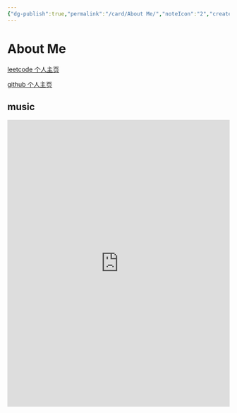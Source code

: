 ```yaml
---
{"dg-publish":true,"permalink":"/card/About Me/","noteIcon":"2","created":"2024-01-30T13:27:39+08:00","updated":"2024-05-06T10:51:50+08:00"}
---
```



# About Me

[leetcode 个人主页](https://leetcode.cn/u/wudanyang/)

[github 个人主页](https://github.com/wudanyang6)

## music

<iframe width="100%" height="650px" src="https://music.163.com/playlist?id=13022777&userid=16553655" scrolling="no" border="0" frameborder="no" framespacing="0" allowfullscreen="false"> </iframe>
